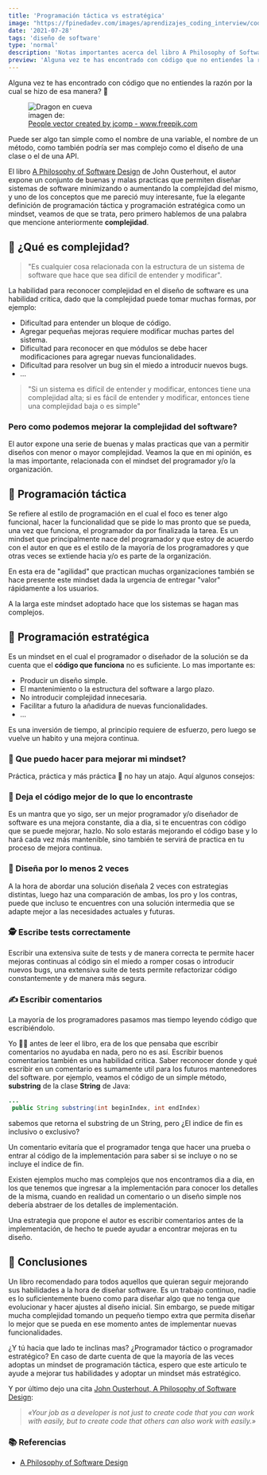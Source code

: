 ```yaml
---
title: 'Programación táctica vs estratégica'
image: "https://fpinedadev.com/images/aprendizajes_coding_interview/coding-working-workspace.jpg"
date: '2021-07-28'
tags: 'diseño de software'
type: 'normal'
description: 'Notas importantes acerca del libro A Philosophy of Software Design del autor John Ousterhout'
preview: 'Alguna vez te has encontrado con código que no entiendes la razón por la cual se hizo de esa manera? 🤔...'
---
```


Alguna vez te has encontrado con código que no entiendes la razón por la cual se hizo de esa manera? 🤔

<figure class="post-container-image">
    <img src="/images/programacion_tactica_estrategica/man_thinking.jpg" alt="Dragon en cueva" title="Pensando" class="post-big-image"/>
<figcaption class="post-image-footer"> imagen de: </br> <a href='https://www.freepik.com/vectors/people'>People vector created by jcomp - www.freepik.com</a> </figcaption>
</figure>

Puede ser algo tan simple como el nombre de una variable, el nombre de un método, como también podría ser mas complejo como el diseño de una clase o el de una API.

El libro [A Philosophy of Software Design](https://www.amazon.com/-/es/John-Ousterhout/dp/1732102201/ref=sr_1_1?__mk_es_US=%C3%85M%C3%85%C5%BD%C3%95%C3%91&crid=323K98Y2I9LGR&dchild=1&keywords=philosophy+of+software+design&qid=1627485592&sprefix=philosophy+of%2Caps%2C251&sr=8-1) de John Ousterhout, el autor expone un conjunto de buenas y malas practicas que permiten diseñar sistemas de software minimizando o aumentando la complejidad del mismo, y uno de los conceptos que me pareció muy interesante, fue la elegante definición de programación táctica y programación estratégica como un mindset, veamos de que se trata, pero primero hablemos de una palabra que mencione anteriormente **complejidad**.

## &#x1F30C; ¿Qué es complejidad?

> "Es cualquier cosa relacionada con la estructura de un sistema de software que hace que sea difícil de entender y modificar".

La habilidad para reconocer complejidad en el diseño de software es una habilidad critica, dado que la complejidad puede tomar muchas formas, por ejemplo:

- Dificultad para entender un bloque de código.
- Agregar pequeñas mejoras requiere modificar muchas partes del sistema.
- Dificultad para reconocer en que módulos se debe hacer modificaciones para agregar nuevas funcionalidades.
- Dificultad para resolver un bug sin el miedo a introducir nuevos bugs.
- ...
  
> "Si un sistema es difícil de entender y modificar, entonces tiene una complejidad alta; si es fácil de entender y modificar, entonces tiene una complejidad baja o es simple"

### Pero como podemos mejorar la complejidad del software?

El autor expone una serie de buenas y malas practicas que van a permitir diseños con menor o mayor complejidad. Veamos la que en mi opinión, es la mas importante, relacionada con el mindset del programador y/o la organización.

## &#x1F407; Programación táctica

Se refiere al estilo de programación en el cual el foco es tener algo funcional, hacer la funcionalidad que se pide lo mas pronto que se pueda, una vez que funciona, el programador da por finalizada la tarea. Es un mindset que principalmente nace del programador y que estoy de acuerdo con el autor en que es el estilo de la mayoría de los programadores y que otras veces se extiende hacia y/o es parte de la organización.

En esta era de "agilidad" que practican muchas organizaciones también se hace presente este mindset dada la urgencia de entregar "valor" rápidamente a los usuarios.

A la larga este mindset adoptado hace que los sistemas se hagan mas complejos.

## &#x1F422; Programación estratégica

Es un mindset en el cual el programador o diseñador de la solución se da cuenta que el **código que funciona** no es suficiente. Lo mas importante es:

- Producir un diseño simple.
- El mantenimiento o la estructura del software a largo plazo.
- No introducir complejidad innecesaria.
- Facilitar a futuro la añadidura de nuevas funcionalidades.
- ...

Es una inversión de tiempo, al principio requiere de esfuerzo, pero luego se vuelve un habito y una mejora continua.

### &#x1F52E; Que puedo hacer para mejorar mi mindset?

Práctica, práctica y más práctica &#x1F939; no hay un atajo. Aquí algunos consejos:

### &#x1F57A; Deja el código mejor de lo que lo encontraste

Es un mantra que yo sigo, ser un mejor programador y/o diseñador de software es una mejora constante, dia a dia, si te encuentras con código que se puede mejorar, hazlo. No solo estarás mejorando el código base y lo hará cada vez más mantenible, sino también te servirá de practica en tu proceso de mejora continua.

### &#x1F680; Diseña por lo menos 2 veces

A la hora de abordar una solución diseñala 2 veces con estrategias distintas, luego haz una comparación de ambas, los pro y los contras, puede que incluso te encuentres con una solución intermedia que se adapte mejor a las necesidades actuales y futuras.

### &#x1F575; Escribe tests correctamente

Escribir una extensiva suite de tests y de manera correcta te permite hacer mejoras continuas al código sin el miedo a romper cosas o introducir nuevos bugs, una extensiva suite de tests permite refactorizar código constantemente y de manera más segura.

### &#x270D; Escribir comentarios

La mayoría de los programadores pasamos mas tiempo leyendo código que escribiéndolo.

Yo 🙋‍♂️ antes de leer el libro, era de los que pensaba que escribir comentarios no ayudaba en nada, pero no es así. Escribir buenos comentarios también es una habilidad critica. Saber reconocer donde y qué escribir en un comentario es sumamente util para los futuros mantenedores del software. por ejemplo, veamos el código de un simple método, **substring** de la clase **String** de Java:

```java
...
 public String substring(int beginIndex, int endIndex)
```

sabemos que retorna el substring de un String, pero ¿El indice de fin es inclusivo o exclusivo?

Un comentario evitaría que el programador tenga que hacer una prueba o entrar al código de la implementación para saber si se incluye o no se incluye el indice de fin.

Existen ejemplos mucho mas complejos que nos encontramos dia a dia, en los que tenemos que ingresar a la implementación para conocer los detalles de la misma, cuando en realidad un comentario o un diseño simple nos debería abstraer de los detalles de implementación.

Una estrategia que propone el autor es escribir comentarios antes de la implementación, de hecho te puede ayudar a encontrar mejoras en tu diseño.

## &#x1F4DD; Conclusiones

Un libro recomendado para todos aquellos que quieran seguir mejorando sus habilidades a la hora de diseñar software. Es un trabajo continuo, nadie es lo suficientemente bueno como para diseñar algo que no tenga que evolucionar y hacer ajustes al diseño inicial. Sin embargo, se puede mitigar mucha complejidad tomando un pequeño tiempo extra que permita diseñar lo mejor que se pueda en ese momento antes de implementar nuevas funcionalidades.

¿Y tú hacia que lado te inclinas mas? ¿Programador táctico o programador estratégico?
En caso de darte cuenta de que la mayoría de las veces adoptas un mindset de programación táctica, espero que este articulo te ayude a mejorar tus habilidades y adoptar un mindset más estratégico.

Y por último dejo una cita [John Ousterhout, A Philosophy of Software Design](https://ww.amazon.com/-/es/John-Ousterhout/dp/1732102201/ref=sr_1_1?__mk_es_US=%C3%85M%C3%85%C5%BD%C3%95%C3%91&crid=323K98Y2I9LGR&dchild=1&keywords=philosophy+of+software+design&qid=1627485592&sprefix=philosophy+of%2Caps%2C251&sr=8-1):
> *«Your job as a developer is not just to create code that you can work with easily, but to create code that others can also work with easily.»*

### &#x1F4DA; Referencias

- [A Philosophy of Software Design](https://ww.amazon.com/-/es/John-Ousterhout/dp/1732102201/ref=sr_1_1?__mk_es_US=%C3%85M%C3%85%C5%BD%C3%95%C3%91&crid=323K98Y2I9LGR&dchild=1&keywords=philosophy+of+software+design&qid=1627485592&sprefix=philosophy+of%2Caps%2C251&sr=8-1)
